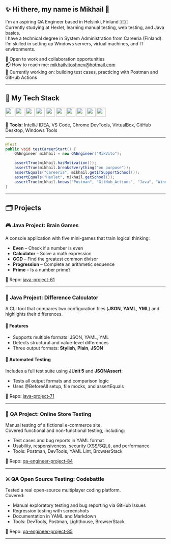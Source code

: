 ## ✨ Hi there, my name is Mikhail 👋  

I'm an aspiring QA Engineer based in Helsinki, Finland 🇫🇮    
Currently studying at Hexlet, learning manual testing, web testing, and Java basics.  
I have a technical degree in System Administration from Careeria (Finland).        
I’m skilled in setting up Windows servers, virtual machines, and IT environments.    

💼 Open to work and collaboration opportunities  
📬 How to reach me: mikhailvitoshnev@hotmail.com   
🌱 Currently working on: building test cases, practicing with Postman and GitHub Actions  

---

## 🧰 My Tech Stack

<p align="left">
  <img src="https://img.shields.io/badge/-Java-007396?style=flat-square&logo=java&logoColor=white" height="28"/>
  <img src="https://img.shields.io/badge/-Postman-FF6C37?logo=postman&logoColor=white&style=flat-square" height="28"/>
  <img src="https://img.shields.io/badge/-Git-F05032?logo=git&logoColor=white&style=flat-square" height="28"/>
  <img src="https://img.shields.io/badge/-GitHub%20Actions-2088FF?logo=github-actions&logoColor=white&style=flat-square" height="28"/>
  <img src="https://img.shields.io/badge/-SQL-4479A1?logo=postgresql&logoColor=white&style=flat-square" height="28"/>
  <img src="https://img.shields.io/badge/-Linux-FCC624?logo=linux&logoColor=black&style=flat-square" height="28"/>
  <img src="https://img.shields.io/badge/-Windows%20Server-0078D6?logo=windows&logoColor=white&style=flat-square" height="28"/>
  <img src="https://img.shields.io/badge/-VirtualBox-183A61?logo=virtualbox&logoColor=white&style=flat-square" height="28"/>
  <img src="https://img.shields.io/badge/-VMware-607078?logo=vmware&logoColor=white&style=flat-square" height="28"/>
  <img src="https://img.shields.io/badge/-PC%20Hardware%20Support-555555?style=flat-square" height="28"/>
</p>

🧪 **Tools:** IntelliJ IDEA, VS Code, Chrome DevTools, VirtualBox, GitHub Desktop, Windows Tools

---

```java
@Test
public void testCareerStart() {
    QAEngineer mikhail = new QAEngineer("MikVito");

    assertTrue(mikhail.hasMotivation());
    assertTrue(mikhail.breaksEverything("on purpose"));
    assertEquals("Careeria", mikhail.getITSupportSchool());
    assertEquals("Hexlet", mikhail.getSchool());
    assertTrue(mikhail.knows("Postman", "GitHub_Actions", "Java", "Windows_Server", "PC_Hardware"));
}
```
---

## 🗂️ Projects

### 🎮 Java Project: Brain Games
A console application with five mini-games that train logical thinking:
- **Even** – Check if a number is even
- **Calculator** – Solve a math expression
- **GCD** – Find the greatest common divisor
- **Progression** – Complete an arithmetic sequence
- **Prime** – Is a number prime?

📁 Repo: [java-project-61](https://github.com/MikVito/java-project-61)

---

### 🧮 Java Project: Difference Calculator
A CLI tool that compares two configuration files (**JSON**, **YAML**, **YML**) and highlights their differences.

#### 🔧 Features
- Supports multiple formats: JSON, YAML, YML
- Detects structural and value-level differences
- Three output formats: **Stylish**, **Plain**, **JSON**

#### 🧪 Automated Testing
Includes a full test suite using **JUnit 5** and **JSONAssert**:
- Tests all output formats and comparison logic
- Uses @BeforeAll setup, file mocks, and assertEquals

📁 Repo: [java-project-71](https://github.com/MikVito/java-project-71)

---

### 🛒 QA Project: Online Store Testing
Manual testing of a fictional e-commerce site.  
Covered functional and non-functional testing, including:
- Test cases and bug reports in YAML format
- Usability, responsiveness, security (XSS/SQLi), and performance
- Tools: Postman, DevTools, YAML Lint, BrowserStack

📁 Repo: [qa-engineer-project-84](https://github.com/MikVito/qa-engineer-project-84)

---

### ⚔️ QA Open Source Testing: Codebattle
Tested a real open-source multiplayer coding platform.  
Covered:
- Manual exploratory testing and bug reporting via GitHub Issues
- Regression testing with screenshots
- Documentation in YAML and Markdown
- Tools: DevTools, Postman, Lighthouse, BrowserStack

📁 Repo: [qa-engineer-project-85](https://github.com/MikVito/qa-engineer-project-85)

---
